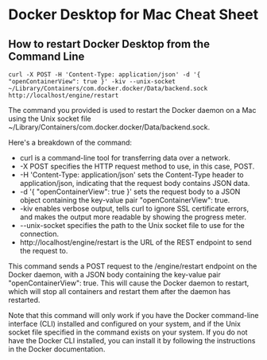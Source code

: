 # Docker Desktop for Mac Cheat Sheet

## How to restart Docker Desktop from the Command Line

```
curl -X POST -H 'Content-Type: application/json' -d '{ "openContainerView": true }' -kiv --unix-socket ~/Library/Containers/com.docker.docker/Data/backend.sock http://localhost/engine/restart
```

The command you provided is used to restart the Docker daemon on a Mac using the Unix socket file ~/Library/Containers/com.docker.docker/Data/backend.sock.

Here's a breakdown of the command:

- curl is a command-line tool for transferring data over a network.
- -X POST specifies the HTTP request method to use, in this case, POST.
- -H 'Content-Type: application/json' sets the Content-Type header to application/json, indicating that the request body contains JSON data.
- -d '{ "openContainerView": true }' sets the request body to a JSON object containing the key-value pair "openContainerView": true.
- -kiv enables verbose output, tells curl to ignore SSL certificate errors, and makes the output more readable by showing the progress meter.
- --unix-socket specifies the path to the Unix socket file to use for the connection.
- http://localhost/engine/restart is the URL of the REST endpoint to send the request to.

This command sends a POST request to the /engine/restart endpoint on the Docker daemon, with a JSON body containing the key-value pair "openContainerView": true. This will cause the Docker daemon to restart, which will stop all containers and restart them after the daemon has restarted.

Note that this command will only work if you have the Docker command-line interface (CLI) installed and configured on your system, and if the Unix socket file specified in the command exists on your system. If you do not have the Docker CLI installed, you can install it by following the instructions in the Docker documentation.
